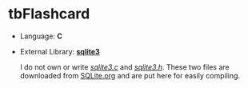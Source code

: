 # tbFlashcard

* Language: **C**

* External Library: [**sqlite3**](https://www.sqlite.org/index.html)

    I do not own or write [*sqlite3.c*](./sqlite3.c) and [*sqlite3.h*](./sqlite3.h). These two files are downloaded from [SQLite.org](https://www.sqlite.org/download.html) and are put here for easily compiling.

